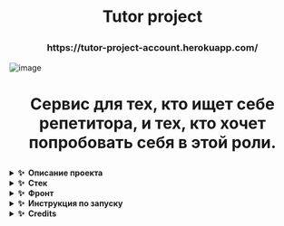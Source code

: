 <h1 align="center">
  <p>Tutor project</p>
  </h1>
  <h3 align="center">https://tutor-project-account.herokuapp.com/
  </h3>
  
![image](https://user-images.githubusercontent.com/79146846/175837613-bca1d0d3-870d-461e-a496-73e1fcaded02.png)

<h1 align="center">
  <p>Cервис для тех, кто ищет себе репетитора, и тех, кто хочет попробовать себя в этой роли. </p>
  </h1>

<details>
  <summary><b>✨&nbsp;&nbsp;Описание&nbsp;проекта</b></summary>
  
  <h2 align = "center"> Tutors project предоставляет репетиторам и клиентам удобную площадку для того, чтобы согласовать все детали занятий, включая цену и расписание, переписываться во внутреннем чате, смотреть расписание будущих занятий прямо в сервисе и оставлять отзыв о пройденном занятии </h2>
  
  <h3> Чем сервис удобен репетиторам? </h3>
- Возможность создать аккаунт с полным описанием для репетитора <br><br>
- Сервис позволяет создать удобное расписание и заполнить его прямо на сайте, чтобы не забывать график своих занятий <br><br>
- Если клиентам понравится с вами заниматься, они смогут оставить положительные отзывы и продвинуть вас в топ рейтинга репетиторов! <br><br>

<h3> Чем сервис удобен клиентам? </h3>
- Вы можете воспользоваться удобным поисковиком и найти репетиторов по заданным вами критериям <br> <br>
- Сервис дает возможность создать персональный чат с репетитором, а не связываться по сторонним площадкам и мессенджерам <br> <br>
- Вместо обсуждения удобных дат, воспользуйтесь готовым расписанием и запишитесь на занятие прямо на сайте <br> <br>
- Вы сможете оставить отзыв о своём занятии и упомянуть, понравилось вам, или нет <br> <br>
  
  </details>

<details>
  <summary><b>✨&nbsp;&nbsp;Стек</b></summary>

  <h2>Backend</h2>
  
  ### Модуль [Аккаунт](https://github.com/team-5-tutor-project/team-5-account) использует Microsoft.AspNetCore.Mvc для создания http-сервера и подключения к общей базе данных
### Модуль [Поисковик](https://github.com/team-5-tutor-project/team-5-searcher) использует Microsoft.AspNetCore.Mvc для создания http-сервера и подключения к общей базе данных
  ### Модуль [Мессенджер](https://github.com/team-5-tutor-project/team-5-messenger) выполнен на основе Java SpringBoot для создания отдельного сервера

  <h2>Frontend</h2>
  
  ### Модуль [Аккаунт](https://github.com/team-5-tutor-project/team-5-account) выполнен на основе ASP.NET Core Blazor WebAssembly, html/css дизайн выполнен в Adobe Illustrator

### Модуль [Поисковик](https://github.com/team-5-tutor-project/team-5-searcher) использует ASP.NET Core Blazor WebAssembly, html/css дизайн создан внутри .blazor файлов
  
  ### Модуль [Мессенджер](https://github.com/team-5-tutor-project/team-5-messenger-frontend) использует ASP.NET Core Blazor WebAssembly, html/css дизайн создан внутри .blazor файлов
  
</details>

<details>
  <summary><b>✨&nbsp;&nbsp;Фронт</b></summary>
  
  
![FireShot Capture 403 - Index - tutor-project-account herokuapp com](https://user-images.githubusercontent.com/79146846/175832997-c3c0b693-7061-440a-a4e9-4525b6e7705f.png)
  
 ![image](https://user-images.githubusercontent.com/79146846/175833051-2751622b-1022-4672-bacc-9131a06a85fb.png)
![image](https://user-images.githubusercontent.com/79146846/175833065-e6b8937f-1f74-440a-b11a-23225096ca6d.png)
  ![image](https://user-images.githubusercontent.com/79146846/175833074-aae0f1f7-8011-4824-ae6e-48c3987137b1.png)
![image](https://user-images.githubusercontent.com/79146846/175833085-cf0c3e7c-b36e-4c42-8dc9-0b2cbdb1c750.png)
![image](https://user-images.githubusercontent.com/79146846/175833149-96fb47c9-7a3c-4cdf-82a4-c2cbfcbe7c6c.png)

  ### Посмотреть реализацию проекта можно по [ссылке](https://tutor-project-account.herokuapp.com/)
  
### Автор нашего дизайна: <a href="https://t.me/caseyleen">
   <img top="0" src="https://img.shields.io/badge/telegram-%2320232a.svg?style=for-the-badge&logo=Telegram&logoColor=white" alt="Telegram" target="_blank" margin-left="10px">
</a>
  
</details>



<details>
  <summary><b>✨&nbsp;&nbsp;Инструкция&nbsp;по&nbsp;запуску</b></summary>
  
  Писать в личку https://t.me/kawwik
  
</details>

<details>
  <summary><b>✨&nbsp;&nbsp;Credits</b></summary>
  
# Our team

| [<img src="https://avatars.githubusercontent.com/u/62665587?v=4" width="100px;"/><br /><sub><b>Руковишников Михаил <br> (Team Lead #1)</b></sub>](https://github.com/kawwik)<br />        | [<img src="https://avatars.githubusercontent.com/u/79156521?v=4" width="100px;"/><br /><sub><b>Комова Анна <br>(Team Lead #2)</b></sub>](https://github.com/Anny-waay)<br /> | [<img src="https://avatars.githubusercontent.com/u/54327287?v=4" width="100px;"/><br /><sub><b>Корчагин Артём <br>(Team Lead #3)</b></sub>](https://github.com/korartemik)<br />          | [<img src="https://avatars.githubusercontent.com/u/79146846?v=4" width="100px;"/><br /><sub><b>Корехов Илья <br>(Team #1)</b></sub>](https://github.com/kroexov)<br /> | [<img src="https://avatars.githubusercontent.com/u/71402649?v=4" width="100px;"/><br /><sub><b>Энкеев Баир <br>(Team #1)</b></sub>](https://github.com/deworldgreen123)<br />    | [<img src="https://avatars.githubusercontent.com/u/79722210?v=4" width="100px;"/><br /><sub><b>Тетерина Мария <br>(Team #2)</b></sub>](https://diegocoy.com)<br />                               | [<img src="https://avatars.githubusercontent.com/u/79813229?v=4" width="100px;"/><br /><sub><b>Голякова Татьяна <br>(Team #2)</b></sub>](https://github.com/tatia2501)<br />  |
| :-----------------------------------------------------------------------------------------------------------------------------------------------------------------: | :-----------------------------------------------------------------------------------------------------------------------------------------------------------------------: | :-------------------------------------------------------------------------------------------------------------------------------------------------------------------: | :-------------------------------------------------------------------------------------------------------------------------------------------------------------: | :------------------------------------------------------------------------------------------------------------------------------------------------------------: | :---------------------------------------------------------------------------------------------------------------------------------------------------------------------------: | :-----------------------------------------------------------------------------------------------------------------------------------------------------------: |
| [<img src="https://avatars.githubusercontent.com/u/37060880?v=4" width="100px;"/><br /><sub><b>Сергеев Егор <br>(Team #3)</b></sub>](https://github.com/GTEgorss)<br /> | [<img src="https://avatars.githubusercontent.com/u/72014699?v=4" width="100px;"/><br /><sub><b>Мамедов Мансур <br>(Team #3)</b></sub>](https://github.com/Mansur51-hub)<br /> | [<img src="https://mir-s3-cdn-cf.behance.net/user/138/f7b1f51083633515.62af499a30a50.jpg" width="100px;"/><br /><sub><b>Климова Екатерина <br>(Account design)</b></sub>](https://www.behance.net/fac14c4c)<br />                    |
  </details>
